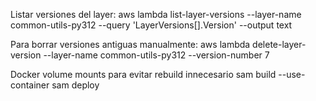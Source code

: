 Listar versiones del layer:
aws lambda list-layer-versions --layer-name common-utils-py312 --query 'LayerVersions[].Version' --output text

Para borrar versiones antiguas manualmente:
aws lambda delete-layer-version --layer-name common-utils-py312 --version-number 7

Docker volume mounts para evitar rebuild innecesario
sam build --use-container
sam deploy